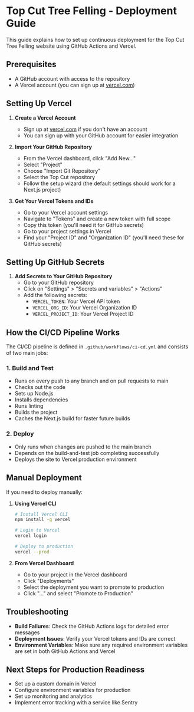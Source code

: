 # Top Cut Tree Felling - Deployment Guide

This guide explains how to set up continuous deployment for the Top Cut Tree Felling website using GitHub Actions and Vercel.

## Prerequisites

- A GitHub account with access to the repository
- A Vercel account (you can sign up at [vercel.com](https://vercel.com))

## Setting Up Vercel

1. **Create a Vercel Account**
   - Sign up at [vercel.com](https://vercel.com) if you don't have an account
   - You can sign up with your GitHub account for easier integration

2. **Import Your GitHub Repository**
   - From the Vercel dashboard, click "Add New..."
   - Select "Project"
   - Choose "Import Git Repository"
   - Select the Top Cut repository
   - Follow the setup wizard (the default settings should work for a Next.js project)

3. **Get Your Vercel Tokens and IDs**
   - Go to your Vercel account settings
   - Navigate to "Tokens" and create a new token with full scope
   - Copy this token (you'll need it for GitHub secrets)
   - Go to your project settings in Vercel
   - Find your "Project ID" and "Organization ID" (you'll need these for GitHub secrets)

## Setting Up GitHub Secrets

1. **Add Secrets to Your GitHub Repository**
   - Go to your GitHub repository
   - Click on "Settings" > "Secrets and variables" > "Actions"
   - Add the following secrets:
     - `VERCEL_TOKEN`: Your Vercel API token
     - `VERCEL_ORG_ID`: Your Vercel Organization ID
     - `VERCEL_PROJECT_ID`: Your Vercel Project ID

## How the CI/CD Pipeline Works

The CI/CD pipeline is defined in `.github/workflows/ci-cd.yml` and consists of two main jobs:

### 1. Build and Test
- Runs on every push to any branch and on pull requests to main
- Checks out the code
- Sets up Node.js
- Installs dependencies
- Runs linting
- Builds the project
- Caches the Next.js build for faster future builds

### 2. Deploy
- Only runs when changes are pushed to the main branch
- Depends on the build-and-test job completing successfully
- Deploys the site to Vercel production environment

## Manual Deployment

If you need to deploy manually:

1. **Using Vercel CLI**
   ```bash
   # Install Vercel CLI
   npm install -g vercel
   
   # Login to Vercel
   vercel login
   
   # Deploy to production
   vercel --prod
   ```

2. **From Vercel Dashboard**
   - Go to your project in the Vercel dashboard
   - Click "Deployments"
   - Select the deployment you want to promote to production
   - Click "..." and select "Promote to Production"

## Troubleshooting

- **Build Failures**: Check the GitHub Actions logs for detailed error messages
- **Deployment Issues**: Verify your Vercel tokens and IDs are correct
- **Environment Variables**: Make sure any required environment variables are set in both GitHub Actions and Vercel

## Next Steps for Production Readiness

- Set up a custom domain in Vercel
- Configure environment variables for production
- Set up monitoring and analytics
- Implement error tracking with a service like Sentry 